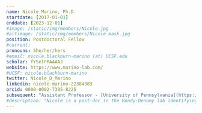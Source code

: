 ```yaml
---
name: Nicole Marino, Ph.D.
startdate: [2017-01-01]
enddate: [2023-12-01]
#image: /static/img/members/Nicole.jpg
#altimage: /static/img/members/Nicole mask.jpg
position: Postdoctoral Fellow
#current:
pronouns: She/her/hers
#email: nicole.blackburn-marino (at) UCSF.edu
scholar: fYSelFMAAAAJ
website: https://www.marino-lab.com/
#UCSF: nicole.blackburn-marino
twitter: Nicole_D_Marino
linkedin: nicole-marino-22384383
orcid: 0000-0002-7305-8225
subsequent: "Assistant Professor - [University of Pennsylvania](https://www.vet.upenn.edu/) @ Philadelphia, PA"
#description: "Nicole is a post-doc in the Bondy-Denomy lab identifying novel class II anti-CRISPR proteins. She obtained her undergraduate degree in Biochemistry/Cell Biology and Classical Studies at Rice University in Texas. She completed her graduate work in [John Boothroyd’s Lab](https://med.stanford.edu/boothroydlab.html) at Stanford University, where she studied how Toxoplasma gondii transports effector proteins into the host cell. In her free time, she enjoys exploring live music and comedy shows in San Francisco and dancing Argentine tango."
---
```

